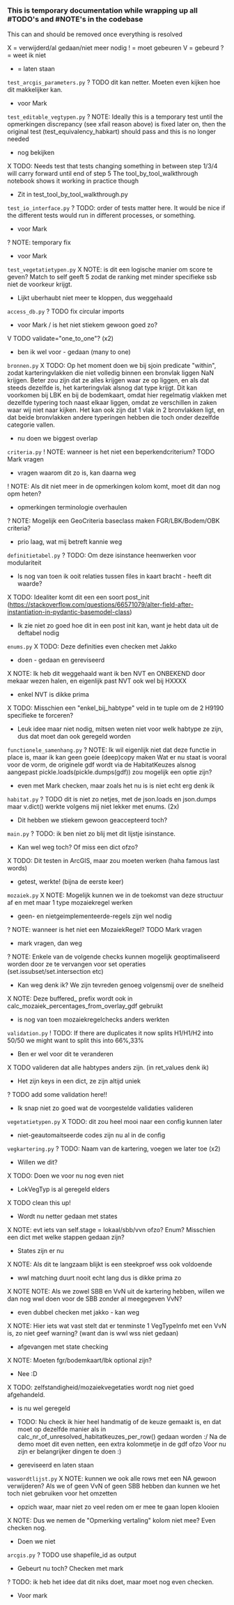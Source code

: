 ### This is temporary documentation while wrapping up all #TODO's and #NOTE's in the codebase
This can and should be removed once everything is resolved

X = verwijderd/al gedaan/niet meer nodig
! = moet gebeuren
V = gebeurd
? = weet ik niet
- = laten staan


`test_arcgis_parameters.py`
? TODO dit kan netter. Moeten even kijken hoe dit makkelijker kan.
- voor Mark

`test_editable_vegtypen.py`
? NOTE: Ideally this is a temporary test until the opmerkingen discrepancy (see xfail reason above) is fixed later on,
      then the original test (test_equivalency_habkart) should pass and this is no longer needed
- nog bekijken

X TODO: Needs test that tests changing something in between step 1/3/4 will carry forward until end of step 5
      The tool_by_tool_walkthrough notebook shows it working in practice though
- Zit in test_tool_by_tool_walkthrough.py

`test_io_interface.py`
? TODO: order of tests matter here. It would be nice
if the different tests would run in different
processes, or something.
- voor Mark

? NOTE: temporary fix
- voor Mark

`test_vegetatietypen.py`
X NOTE: is dit een logische manier om score te geven? Match to self
      geeft 5 zodat de ranking met minder specifieke ssb niet de
      voorkeur krijgt.
- Lijkt uberhaubt niet meer te kloppen, dus weggehaald

`access_db.py`
? TODO fix circular imports
- voor Mark / is het niet stiekem gewoon goed zo?

V TODO validate="one_to_one"? (x2)
- ben ik wel voor - gedaan (many to one)

`bronnen.py`
X TODO: Op het moment doen we bij sjoin predicate "within", zodat karteringvlakken die niet volledig
      binnen een bronvlak liggen NaN krijgen. Beter zou zijn dat ze alles krijgen waar ze op liggen, en als
      dat steeds dezelfde is, het karteringvlak alsnog dat type krijgt. Dit kan voorkomen bij LBK en bij
      de bodemkaart, omdat hier regelmatig vlakken met dezelfde typering toch naast elkaar liggen, omdat ze
      verschillen in zaken waar wij niet naar kijken. Het kan ook zijn dat 1 vlak in 2 bronvlakken ligt, en
      dat beide bronvlakken andere typeringen hebben die toch onder dezelfde categorie vallen.
- nu doen we biggest overlap

`criteria.py`
! NOTE: wanneer is het niet een beperkendcriterium? TODO Mark vragen
- vragen waarom dit zo is, kan daarna weg

! NOTE: Als dit niet meer in de opmerkingen kolom komt, moet dit dan nog opm heten?
- opmerkingen terminologie overhaulen

? NOTE: Mogelijk een GeoCriteria baseclass maken FGR/LBK/Bodem/OBK criteria?
- prio laag, wat mij betreft kannie weg

`definitietabel.py`
? TODO: Om deze isinstance heenwerken voor modulariteit
- Is nog van toen ik ooit relaties tussen files in kaart bracht - heeft dit waarde?

X TODO: Idealiter komt dit een een soort post_init (https://stackoverflow.com/questions/66571079/alter-field-after-instantiation-in-pydantic-basemodel-class)
- Ik zie niet zo goed hoe dit in een post init kan, want je hebt data uit de deftabel nodig

`enums.py`
X TODO: Deze definities even checken met Jakko
- doen - gedaan en gereviseerd

X NOTE: Ik heb dit weggehaald want ik ben NVT en ONBEKEND door mekaar wezen halen, en eigenlijk past NVT ook wel bij HXXXX
- enkel NVT is dikke prima

X TODO: Misschien een "enkel_bij_habtype" veld in te tuple om de 2 H9190 specifieke te forceren?
- Leuk idee maar niet nodig, mitsen weten niet voor welk habtype ze zijn, dus dat moet dan ook geregeld worden

`functionele_samenhang.py`
? NOTE: Ik wil eigenlijk niet dat deze functie in place is, maar ik kan geen goeie (deep)copy maken
      Wat er nu staat is vooral voor de vorm, de originele gdf wordt via de HabitatKeuzes alsnog aangepast
      pickle.loads(pickle.dumps(gdf)) zou mogelijk een optie zijn?
- even met Mark checken, maar zoals het nu is is niet echt erg denk ik

`habitat.py`
? TODO dit is niet zo netjes, met de json.loads en json.dumps
maar v.dict() werkte volgens mij niet lekker met enums. (2x)
- Dit hebben we stiekem gewoon geaccepteerd toch?

`main.py`
? TODO: ik ben niet zo blij met dit lijstje isinstance.
- Kan wel weg toch? Of miss een dict ofzo?

X TODO: Dit testen in ArcGIS, maar zou moeten werken (haha famous last words)
- getest, werkte! (bijna de eerste keer)

`mozaiek.py`
X NOTE: Mogelijk kunnen we in de toekomst van deze structuur af en met maar 1 type mozaiekregel werken
- geen- en nietgeimplementeerde-regels zijn wel nodig

? NOTE: wanneer is het niet een MozaiekRegel? TODO Mark vragen
- mark vragen, dan weg

? NOTE: Enkele van de volgende checks kunnen mogelijk geoptimaliseerd worden
      door ze te vervangen voor set operaties (set.issubset/set.intersection etc)
- Kan weg denk ik? We zijn tevreden genoeg volgensmij over de snelheid

X NOTE: Deze buffered_ prefix wordt ook in calc_mozaiek_percentages_from_overlay_gdf gebruikt
- is nog van toen mozaiekregelchecks anders werkten

`validation.py`
! TODO: If there are duplicates it now splits H1/H1/H2 into 50/50 we might want to split this into 66%,33%
- Ben er wel voor dit te veranderen

X TODO valideren dat alle habtypes anders zijn. (in ret_values denk ik)
- Het zijn keys in een dict, ze zijn altijd uniek

? TODO add some validation here!!
- Ik snap niet zo goed wat de voorgestelde validaties valideren

`vegetatietypen.py`
X TODO: dit zou heel mooi naar een config kunnen later
- niet-geautomaitseerde codes zijn nu al in de config

`vegkartering.py`
? TODO: Naam van de kartering, voegen we later toe (x2)
- Willen we dit?

X TODO: Doen we voor nu nog even niet
- LokVegTyp is al geregeld elders

X TODO clean this up!
- Wordt nu netter gedaan met states

X NOTE: evt iets van self.stage = lokaal/sbb/vvn ofzo? Enum? Misschien een dict met welke stappen gedaan zijn?
- States zijn er nu

X NOTE: Als dit te langzaam blijkt is een steekproef wss ook voldoende
- wwl matching duurt nooit echt lang dus is dikke prima zo

X NOTE NOTE: Als we zowel SBB en VvN uit de kartering hebben, willen we dan nog wwl doen voor de SBB zonder al meegegeven VvN?
- even dubbel checken met jakko - kan weg

X NOTE: Hier iets wat vast stelt dat er tenminste 1 VegTypeInfo met een VvN is, zo niet geef warning? (want dan is wwl wss niet gedaan)
- afgevangen met state checking

X NOTE: Moeten fgr/bodemkaart/lbk optional zijn?
- Nee :D

X TODO: zelfstandigheid/mozaiekvegetaties wordt nog niet goed afgehandeld.
- is nu wel geregeld

- TODO: Nu check ik hier heel handmatig of de keuze gemaakt is, en dat moet op dezelfde manier als in
      calc_nr_of_unresolved_habitatkeuzes_per_row() gedaan worden :/
      Na de demo moet dit even netten, een extra kolommetje in de gdf ofzo
      Voor nu zijn er belangrijker dingen te doen :)
- gereviseerd en laten staan

`waswordtlijst.py`
X NOTE: kunnen we ook alle rows met een NA gewoon verwijderen? Als we of geen VvN of
      geen SBB hebben dan kunnen we het toch niet gebruiken voor het omzetten
- opzich waar, maar niet zo veel reden om er mee te gaan lopen klooien

X NOTE: Dus we nemen de "Opmerking vertaling" kolom niet mee? Even checken nog.
- Doen we niet

`arcgis.py`
? TODO use shapefile_id as output
- Gebeurt nu toch? Checken met mark

? TODO: ik heb het idee dat dit niks doet, maar moet nog even checken.
- Voor mark

